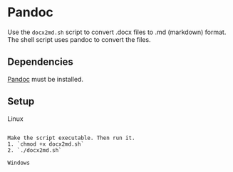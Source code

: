 Pandoc
=======
Use the `docx2md.sh` script to convert .docx files to .md (markdown) format.
The shell script uses pandoc to convert the files.

Dependencies
------------
[Pandoc](http://johnmacfarlane.net/pandoc/) must be installed.

Setup
-------

Linux
~~~~~~

Make the script executable. Then run it.
1. `chmod +x docx2md.sh`
2. `./docx2md.sh`

Windows
~~~~~~~~